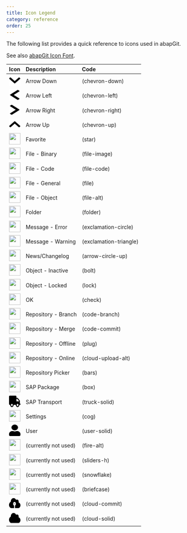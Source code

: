 ```yaml
---
title: Icon Legend
category: reference
order: 25
---
```


The following list provides a quick reference to icons used in abapGit.

See also [abapGit Icon Font](https://github.com/abapGit/icon-font).

Icon   | Description   | Code
:----- | :------------ | :------------
<img src="https://raw.githubusercontent.com/abapGit/icon-font/main/svg/chevron-down.svg" width="30" height="30"> | Arrow Down | (chevron-down)
<img src="https://raw.githubusercontent.com/abapGit/icon-font/main/svg/chevron-left.svg" width="30" height="30"> | Arrow Left | (chevron-left)
<img src="https://raw.githubusercontent.com/abapGit/icon-font/main/svg/chevron-right.svg" width="30" height="30"> | Arrow Right | (chevron-right)
<img src="https://raw.githubusercontent.com/abapGit/icon-font/main/svg/chevron-up.svg" width="30" height="30"> | Arrow Up | (chevron-up)
<img src="https://raw.githubusercontent.com/abapGit/icon-font/main/svg/star.svg" width="30" height="30"> | Favorite | (star)
<img src="https://raw.githubusercontent.com/abapGit/icon-font/main/svg/file-image.svg" width="30" height="30"> | File - Binary | (file-image)
<img src="https://raw.githubusercontent.com/abapGit/icon-font/main/svg/file-code.svg" width="30" height="30"> | File - Code | (file-code)
<img src="https://raw.githubusercontent.com/abapGit/icon-font/main/svg/file.svg" width="30" height="30"> | File - General | (file)
<img src="https://raw.githubusercontent.com/abapGit/icon-font/main/svg/file-alt.svg" width="30" height="30"> | File - Object | (file-alt)
<img src="https://raw.githubusercontent.com/abapGit/icon-font/main/svg/folder.svg" width="30" height="30"> | Folder | (folder)
<img src="https://raw.githubusercontent.com/abapGit/icon-font/main/svg/exclamation-circle.svg" width="30" height="30"> | Message - Error | (exclamation-circle)
<img src="https://raw.githubusercontent.com/abapGit/icon-font/main/svg/exclamation-triangle.svg" width="30" height="30"> | Message - Warning | (exclamation-triangle)
<img src="https://raw.githubusercontent.com/abapGit/icon-font/main/svg/arrow-circle-up.svg" width="30" height="30"> | News/Changelog | (arrow-circle-up)
<img src="https://raw.githubusercontent.com/abapGit/icon-font/main/svg/bolt.svg" width="30" height="30"> | Object - Inactive | (bolt)
<img src="https://raw.githubusercontent.com/abapGit/icon-font/main/svg/lock.svg" width="30" height="30"> | Object - Locked | (lock)
<img src="https://raw.githubusercontent.com/abapGit/icon-font/main/svg/check.svg" width="30" height="30"> | OK | (check)
<img src="https://raw.githubusercontent.com/abapGit/icon-font/main/svg/code-branch.svg" width="30" height="30"> | Repository - Branch | (code-branch)
<img src="https://raw.githubusercontent.com/abapGit/icon-font/main/svg/code-commit.svg" width="30" height="30"> | Repository - Merge | (code-commit)
<img src="https://raw.githubusercontent.com/abapGit/icon-font/main/svg/plug.svg" width="30" height="30"> | Repository - Offline | (plug)
<img src="https://raw.githubusercontent.com/abapGit/icon-font/main/svg/cloud-upload-alt.svg" width="30" height="30"> | Repository - Online | (cloud-upload-alt)
<img src="https://raw.githubusercontent.com/abapGit/icon-font/main/svg/bars.svg" width="30" height="30"> | Repository Picker | (bars)
<img src="https://raw.githubusercontent.com/abapGit/icon-font/main/svg/box.svg" width="30" height="30"> | SAP Package | (box)
<img src="https://raw.githubusercontent.com/abapGit/icon-font/main/svg/truck-solid.svg" width="30" height="30"> | SAP Transport | (truck-solid)
<img src="https://raw.githubusercontent.com/abapGit/icon-font/main/svg/cog.svg" width="30" height="30"> | Settings | (cog)
<img src="https://raw.githubusercontent.com/abapGit/icon-font/main/svg/user-solid.svg" width="30" height="30"> | User | (user-solid)
<img src="https://raw.githubusercontent.com/abapGit/icon-font/main/svg/fire-alt.svg" width="30" height="30"> | (currently not used) | (fire-alt)
<img src="https://raw.githubusercontent.com/abapGit/icon-font/main/svg/sliders-h.svg" width="30" height="30"> | (currently not used) | (sliders-h)
<img src="https://raw.githubusercontent.com/abapGit/icon-font/main/svg/snowflake.svg" width="30" height="30"> | (currently not used) | (snowflake)
<img src="https://raw.githubusercontent.com/abapGit/icon-font/main/svg/briefcase.svg" width="30" height="30"> | (currently not used) | (briefcase)
<img src="https://raw.githubusercontent.com/abapGit/icon-font/main/svg/cloud-commit.svg" width="30" height="30"> | (currently not used) | (cloud-commit)
<img src="https://raw.githubusercontent.com/abapGit/icon-font/main/svg/cloud-solid.svg" width="30" height="30"> | (currently not used) | (cloud-solid)
